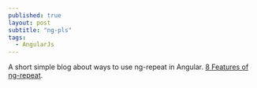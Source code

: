 ```yaml
---
published: true
layout: post
subtitle: "ng-pls"
tags: 
  - AngularJs
---
```




A short simple blog about ways to use ng-repeat in Angular. [8 Features of ng-repeat](https://blog.rjmetrics.com/2015/09/02/8-features-of-ng-repeat/). 
